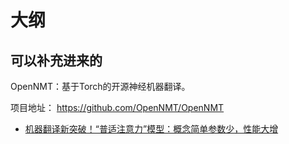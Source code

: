 
# 大纲



## 可以补充进来的

OpenNMT：基于Torch的开源神经机器翻译。

项目地址：
https://github.com/OpenNMT/OpenNMT



- [机器翻译新突破！“普适注意力”模型：概念简单参数少，性能大增](https://mp.weixin.qq.com/s?__biz=MzU1NTUxNTM0Mg==&mid=2247489263&idx=1&sn=0f9e2009f6bce0905ea55cca37d7eab1&chksm=fbd27a4ecca5f35882d7d312c151d53e14802c956b4607f20e249b08e8a6bab7b57016dffb37&mpshare=1&scene=1&srcid=082611Oz0zNbQ2P9wMsdqbE6#rd)
